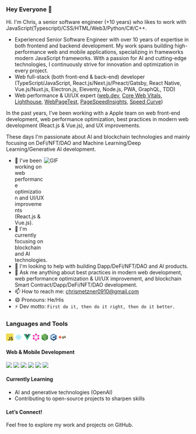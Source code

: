### Hey Everyone 👋

Hi. I'm Chris, a senior software engineer (+10 years) who likes to work with JavaScript(Typescript)/CSS/HTML/Web3/Python/C#/C++.

- Experienced Senior Software Engineer with over 10 years of expertise in both frontend and backend development. My work spans building high-performance web and mobile applications, specializing in frameworks modern JavaScript frameworks. With a passion for AI and cutting-edge technologies, I continuously strive for innovation and optimization in every project.
- Web full-stack (both front-end & back-end) developer (TypeScript/JavaScript, React.js/Next.js/Preact/Gatsby, React Native, Vue.js/Nuxt.js, Electron.js, Eleventy, Node.js, PWA, GraphQL, TDD)
- Web performance & UI/UX expert ([web.dev](https://web.dev), [Core Web Vitals](https://web.dev/vitals), [Lighthouse](https://github.com/GoogleChrome/lighthouse), [WebPageTest](https://webpagetest.org), [PageSpeedInsights](https://developers.google.com/speed/pagespeed/insights), [Speed Curve](https://speedcurve.com))

In the past years, I've been working with a Apple team on web front-end development, web performance optimization, best practices in modern web development (React.js & Vue.js), and UX improvements.

These days I'm passionate about AI and blockchain technologies and mainly focusing on DeFi/NFT/DAO and Machine Learning/Deep Learning/Generative AI development.

<img align="right" alt="GIF" src="https://github.com/abhisheknaiidu/abhisheknaiidu/blob/master/code.gif?raw=true" width="400" height="256" />

- 🌱 I've been working on web performance optimization and UI/UX improvements (React.js & Vue.js).
- 🌱 I'm currently focusing on blockchain and AI technologies.
- 🤔 I'm looking to help with building Dapp/DeFi/NFT/DAO and AI products.
- 💬 Ask me anything about best practices in modern web development, web performance optimization & UI/UX improvement, and blockchain Smart Contract/Dapp/DeFi/NFT/DAO development.
- 📫 How to reach me: chrismetzner0910@gmail.com
- 😄 Pronouns: He/His
- ⚡ Dev motto: `First do it, then do it right, then do it better.`

### Languages and Tools

<code><img height="20" src="https://raw.githubusercontent.com/github/explore/80688e429a7d4ef2fca1e82350fe8e3517d3494d/topics/javascript/javascript.png"></code>
<code><img height="20" src="https://raw.githubusercontent.com/github/explore/80688e429a7d4ef2fca1e82350fe8e3517d3494d/topics/react/react.png"></code>
<code><img height="20" src="https://raw.githubusercontent.com/github/explore/80688e429a7d4ef2fca1e82350fe8e3517d3494d/topics/vue/vue.png"></code>
<code><img height="20" src="https://raw.githubusercontent.com/github/explore/5c058a388828bb5fde0bcafd4bc867b5bb3f26f3/topics/graphql/graphql.png"></code>
<code><img height="20" src="https://raw.githubusercontent.com/github/explore/80688e429a7d4ef2fca1e82350fe8e3517d3494d/topics/nodejs/nodejs.png"></code>
<code><img height="20" src="https://raw.githubusercontent.com/github/explore/80688e429a7d4ef2fca1e82350fe8e3517d3494d/topics/cpp/cpp.png"></code>
<code><img height="20" src="https://raw.githubusercontent.com/github/explore/80688e429a7d4ef2fca1e82350fe8e3517d3494d/topics/git/git.png"></code>

#### Web & Mobile Development

![](https://img.shields.io/badge/Framework-React-informational?style=flat&logo=react&logoColor=white&color=3bac3a)
![](https://img.shields.io/badge/Framework-Vue-informational?style=flat&logo=vue.js&logoColor=white&color=3bac3a)
![](https://img.shields.io/badge/Framework-Angular-informational?style=flat&logo=angular&logoColor=white&color=3bac3a)
![](https://img.shields.io/badge/Framework-React_Native-informational?style=flat&logo=react&logoColor=white&color=3bac3a)
![](https://img.shields.io/badge/Language-JavaScript-informational?style=flat&logo=javascript&logoColor=white&color=3bac3a)
![](https://img.shields.io/badge/Language-TypeScript-informational?style=flat&logo=typescript&logoColor=white&color=3bac3a)

#### Currently Learning

- AI and generative technologies (OpenAI)
- Contributing to open-source projects to sharpen skills

#### Let’s Connect!

Feel free to explore my work and projects on GitHub.
